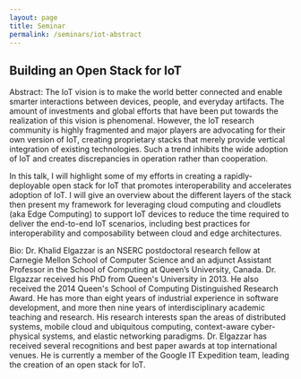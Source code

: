 ```yaml
---
layout: page
title: Seminar
permalink: /seminars/iot-abstract
---
```


## Building an Open Stack for IoT

Abstract: The IoT vision is to make the world better connected and enable smarter interactions between devices, people, and everyday artifacts. The amount of investments and global efforts that have been put towards the realization of this vision is phenomenal. However, the IoT research community is highly fragmented and major players are advocating for their own version of IoT, creating proprietary stacks that merely provide vertical integration of existing technologies. Such a trend inhibits the wide adoption of IoT and creates discrepancies in operation rather than cooperation.
 
In this talk, I will highlight some of my efforts in creating a rapidly-deployable open stack for IoT that promotes interoperability and accelerates adoption of IoT. I will give an overview about the different layers of the stack then present my framework for leveraging cloud computing and cloudlets (aka Edge Computing) to support IoT devices to reduce the time required to deliver the end-to-end IoT scenarios, including best practices for interoperability and composability between cloud and edge architectures.
 
Bio: Dr. Khalid Elgazzar is an NSERC postdoctoral research fellow at Carnegie Mellon School of Computer Science and an adjunct Assistant Professor in the School of Computing at Queen’s University, Canada. Dr. Elgazzar received his PhD from Queen's University in 2013. He also received the 2014 Queen's School of Computing Distinguished Research Award. He has more than eight years of industrial experience in software development, and more then nine years of interdisciplinary academic teaching and research. His research interests span the areas of distributed systems, mobile cloud and ubiquitous computing, context-aware cyber-physical systems, and elastic networking paradigms. Dr. Elgazzar has received several recognitions and best paper awards at top international venues. He is currently a member of the Google IT Expedition team, leading the creation of an open stack for IoT.

